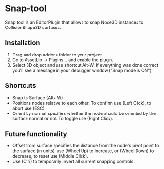 # Snap-tool
Snap tool is an EditorPlugin that allows to snap Node3D instances to CollisionShape3D surfaces.


## Installation
1. Drag and drop addons folder to your project.
2. Go to AssetLib -> Plugins... and enable the plugin.
3. Select 3D object and use shortcut Alt-W.
If everything was done correct you'll see a message in your debugger window ("Snap mode is ON")

## Shortcuts
- Snap to Surface (Alt+ W)
- Positions nodes relative to each other. To confirm use (Left Click), to abort use (ESC)
- Orient by normal specifies whether the node should be oriented by the surface normal or not. To toggle use (Right Click). 


## Future functionality
- Offset from surface specifies the distance from the node's pivot point to the surface (in units): use (Wheel Up) to increase, or (Wheel Down) to decrease, to reset use (Middle Click).
- Use (Ctri) to temporarily invert all current snapping controls.
